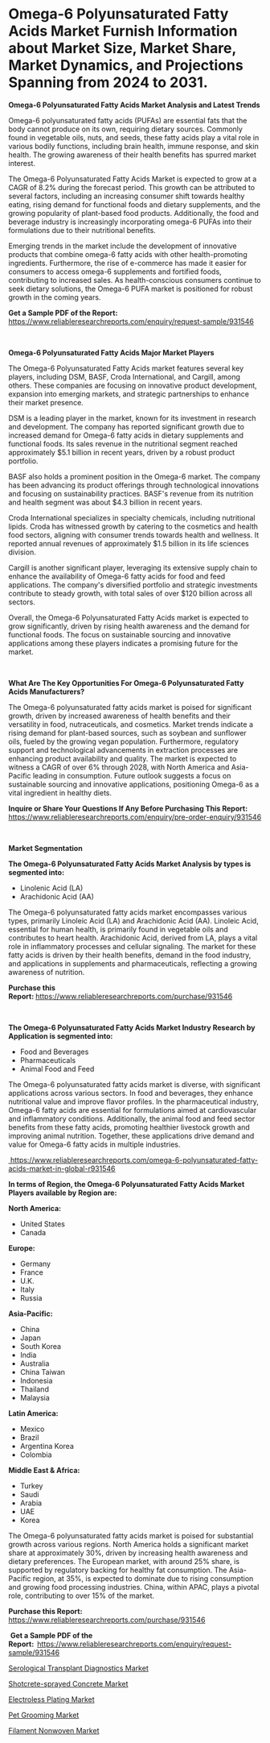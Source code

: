 <p><h1>Omega-6 Polyunsaturated Fatty Acids Market Furnish Information about Market Size, Market Share, Market Dynamics, and Projections Spanning from 2024 to 2031.</h1></p><p><strong>Omega-6 Polyunsaturated Fatty Acids Market Analysis and Latest Trends</strong></p>
<p><p>Omega-6 polyunsaturated fatty acids (PUFAs) are essential fats that the body cannot produce on its own, requiring dietary sources. Commonly found in vegetable oils, nuts, and seeds, these fatty acids play a vital role in various bodily functions, including brain health, immune response, and skin health. The growing awareness of their health benefits has spurred market interest.</p><p>The Omega-6 Polyunsaturated Fatty Acids Market is expected to grow at a CAGR of 8.2% during the forecast period. This growth can be attributed to several factors, including an increasing consumer shift towards healthy eating, rising demand for functional foods and dietary supplements, and the growing popularity of plant-based food products. Additionally, the food and beverage industry is increasingly incorporating omega-6 PUFAs into their formulations due to their nutritional benefits.</p><p>Emerging trends in the market include the development of innovative products that combine omega-6 fatty acids with other health-promoting ingredients. Furthermore, the rise of e-commerce has made it easier for consumers to access omega-6 supplements and fortified foods, contributing to increased sales. As health-conscious consumers continue to seek dietary solutions, the Omega-6 PUFA market is positioned for robust growth in the coming years.</p></p>
<p><strong>Get a Sample PDF of the Report:&nbsp;</strong> <a href="https://www.reliableresearchreports.com/enquiry/request-sample/931546?utm_campaign=5&utm_medium=2&utm_source=Github&utm_content=ia&utm_term=03122024&utm_id=omega-6-polyunsaturated-fatty-acids">https://www.reliableresearchreports.com/enquiry/request-sample/931546</a></p>
<p>&nbsp;</p>
<p><strong>Omega-6 Polyunsaturated Fatty Acids Major Market Players</strong></p>
<p><p>The Omega-6 Polyunsaturated Fatty Acids market features several key players, including DSM, BASF, Croda International, and Cargill, among others. These companies are focusing on innovative product development, expansion into emerging markets, and strategic partnerships to enhance their market presence.</p><p>DSM is a leading player in the market, known for its investment in research and development. The company has reported significant growth due to increased demand for Omega-6 fatty acids in dietary supplements and functional foods. Its sales revenue in the nutritional segment reached approximately $5.1 billion in recent years, driven by a robust product portfolio.</p><p>BASF also holds a prominent position in the Omega-6 market. The company has been advancing its product offerings through technological innovations and focusing on sustainability practices. BASF's revenue from its nutrition and health segment was about $4.3 billion in recent years. </p><p>Croda International specializes in specialty chemicals, including nutritional lipids. Croda has witnessed growth by catering to the cosmetics and health food sectors, aligning with consumer trends towards health and wellness. It reported annual revenues of approximately $1.5 billion in its life sciences division.</p><p>Cargill is another significant player, leveraging its extensive supply chain to enhance the availability of Omega-6 fatty acids for food and feed applications. The company's diversified portfolio and strategic investments contribute to steady growth, with total sales of over $120 billion across all sectors.</p><p>Overall, the Omega-6 Polyunsaturated Fatty Acids market is expected to grow significantly, driven by rising health awareness and the demand for functional foods. The focus on sustainable sourcing and innovative applications among these players indicates a promising future for the market.</p></p>
<p>&nbsp;</p>
<p><strong>What Are The Key Opportunities For Omega-6 Polyunsaturated Fatty Acids Manufacturers?</strong></p>
<p><p>The Omega-6 polyunsaturated fatty acids market is poised for significant growth, driven by increased awareness of health benefits and their versatility in food, nutraceuticals, and cosmetics. Market trends indicate a rising demand for plant-based sources, such as soybean and sunflower oils, fueled by the growing vegan population. Furthermore, regulatory support and technological advancements in extraction processes are enhancing product availability and quality. The market is expected to witness a CAGR of over 6% through 2028, with North America and Asia-Pacific leading in consumption. Future outlook suggests a focus on sustainable sourcing and innovative applications, positioning Omega-6 as a vital ingredient in healthy diets.</p></p>
<p><strong>Inquire or Share Your Questions If Any Before Purchasing This Report:</strong> <a href="https://www.reliableresearchreports.com/enquiry/pre-order-enquiry/931546?utm_campaign=5&utm_medium=2&utm_source=Github&utm_content=ia&utm_term=03122024&utm_id=omega-6-polyunsaturated-fatty-acids">https://www.reliableresearchreports.com/enquiry/pre-order-enquiry/931546</a></p>
<p>&nbsp;</p>
<p><strong>Market Segmentation</strong></p>
<p><strong>The Omega-6 Polyunsaturated Fatty Acids Market Analysis by types is segmented into:</strong></p>
<p><ul><li>Linolenic Acid (LA)</li><li>Arachidonic Acid (AA)</li></ul></p>
<p><p>The Omega-6 polyunsaturated fatty acids market encompasses various types, primarily Linoleic Acid (LA) and Arachidonic Acid (AA). Linoleic Acid, essential for human health, is primarily found in vegetable oils and contributes to heart health. Arachidonic Acid, derived from LA, plays a vital role in inflammatory processes and cellular signaling. The market for these fatty acids is driven by their health benefits, demand in the food industry, and applications in supplements and pharmaceuticals, reflecting a growing awareness of nutrition.</p></p>
<p><strong>Purchase this Report:&nbsp;</strong><a href="https://www.reliableresearchreports.com/purchase/931546?utm_campaign=5&utm_medium=2&utm_source=Github&utm_content=ia&utm_term=03122024&utm_id=omega-6-polyunsaturated-fatty-acids">https://www.reliableresearchreports.com/purchase/931546</a></p>
<p>&nbsp;</p>
<p><strong>The Omega-6 Polyunsaturated Fatty Acids Market Industry Research by Application is segmented into:</strong></p>
<p><ul><li>Food and Beverages</li><li>Pharmaceuticals</li><li>Animal Food and Feed</li></ul></p>
<p><p>The Omega-6 polyunsaturated fatty acids market is diverse, with significant applications across various sectors. In food and beverages, they enhance nutritional value and improve flavor profiles. In the pharmaceutical industry, Omega-6 fatty acids are essential for formulations aimed at cardiovascular and inflammatory conditions. Additionally, the animal food and feed sector benefits from these fatty acids, promoting healthier livestock growth and improving animal nutrition. Together, these applications drive demand and value for Omega-6 fatty acids in multiple industries.</p></p>
<p><a href="https://www.reliableresearchreports.com/omega-6-polyunsaturated-fatty-acids-market-in-global-r931546?utm_campaign=5&utm_medium=2&utm_source=Github&utm_content=ia&utm_term=03122024&utm_id=omega-6-polyunsaturated-fatty-acids">&nbsp;https://www.reliableresearchreports.com/omega-6-polyunsaturated-fatty-acids-market-in-global-r931546</a></p>
<p><strong>In terms of Region, the Omega-6 Polyunsaturated Fatty Acids Market Players available by Region are:</strong></p>
<p>
    <p> <strong> North America: </strong>
        <ul>
            <li>United States</li>
            <li>Canada</li>
        </ul>
        </p> 
    <p> <strong> Europe: </strong>
        <ul>
            <li>Germany</li>
            <li>France</li>
            <li>U.K.</li>
            <li>Italy</li>
            <li>Russia</li>
        </ul>
        </p> 
    <p> <strong> Asia-Pacific: </strong>
        <ul>
            <li>China</li>
            <li>Japan</li>
            <li>South Korea</li>
            <li>India</li>
            <li>Australia</li>
            <li>China Taiwan</li>
            <li>Indonesia</li>
            <li>Thailand</li>
            <li>Malaysia</li>
        </ul>
        </p> 
    <p> <strong> Latin America: </strong>
        <ul>
            <li>Mexico</li>
            <li>Brazil</li>
            <li>Argentina Korea</li>
            <li>Colombia</li>
        </ul>
        </p> 
    <p> <strong> Middle East & Africa: </strong>
        <ul>
            <li>Turkey</li>
            <li>Saudi</li>
            <li>Arabia</li>
            <li>UAE</li>
            <li>Korea</li>
        </ul>
    </p>
    </p>
<p><p>The Omega-6 polyunsaturated fatty acids market is poised for substantial growth across various regions. North America holds a significant market share at approximately 30%, driven by increasing health awareness and dietary preferences. The European market, with around 25% share, is supported by regulatory backing for healthy fat consumption. The Asia-Pacific region, at 35%, is expected to dominate due to rising consumption and growing food processing industries. China, within APAC, plays a pivotal role, contributing to over 15% of the market.</p></p>
<p><strong>Purchase this Report: </strong><a href="https://www.reliableresearchreports.com/purchase/931546?utm_campaign=5&utm_medium=2&utm_source=Github&utm_content=ia&utm_term=03122024&utm_id=omega-6-polyunsaturated-fatty-acids">https://www.reliableresearchreports.com/purchase/931546</a></p>
<p>&nbsp;<strong>Get a Sample PDF of the Report:&nbsp;&nbsp;</strong><a href="https://www.reliableresearchreports.com/enquiry/request-sample/931546?utm_campaign=5&utm_medium=2&utm_source=Github&utm_content=ia&utm_term=03122024&utm_id=omega-6-polyunsaturated-fatty-acids">https://www.reliableresearchreports.com/enquiry/request-sample/931546</a></p>
<p><strong></strong></p>
<p><p><a href="https://github.com/GroverBarry/Market-Research-Report-List-7/blob/main/serological-transplant-diagnostics-market.md?utm_campaign=5&utm_medium=2&utm_source=Github&utm_content=ia&utm_term=03122024&utm_id=omega-6-polyunsaturated-fatty-acids">Serological Transplant Diagnostics Market</a></p><p><a href="https://github.com/lylyparadise/Market-Research-Report-List-5/blob/main/shotcrete-sprayed-concrete-market.md?utm_campaign=5&utm_medium=2&utm_source=Github&utm_content=ia&utm_term=03122024&utm_id=omega-6-polyunsaturated-fatty-acids">Shotcrete-sprayed Concrete Market</a></p><p><a href="https://www.linkedin.com/pulse/electroless-plating-market-analysis-report-focuses-its-growth-axwdc?utm_campaign=5&utm_medium=2&utm_source=Github&utm_content=ia&utm_term=03122024&utm_id=omega-6-polyunsaturated-fatty-acids">Electroless Plating Market</a></p><p><a href="https://www.linkedin.com/pulse/pet-grooming-market-forecasts-trends-impact-analysis-cj65c?utm_campaign=5&utm_medium=2&utm_source=Github&utm_content=ia&utm_term=03122024&utm_id=omega-6-polyunsaturated-fatty-acids">Pet Grooming Market</a></p><p><a href="https://issuu.com/reportprime-2/docs/filament-nonwoven-market-size-2030.pptx?utm_campaign=5&utm_medium=2&utm_source=Github&utm_content=ia&utm_term=03122024&utm_id=omega-6-polyunsaturated-fatty-acids">Filament Nonwoven Market</a></p></p>